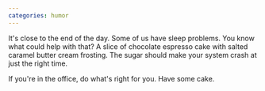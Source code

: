```yaml
---
categories: humor
---
```


It's close to the end of the day. Some of us have sleep problems. You know what could help with that? A slice of chocolate espresso cake with salted caramel butter cream frosting. The sugar should make your system crash at just the right time.

If you're in the office, do what's right for you. Have some cake.